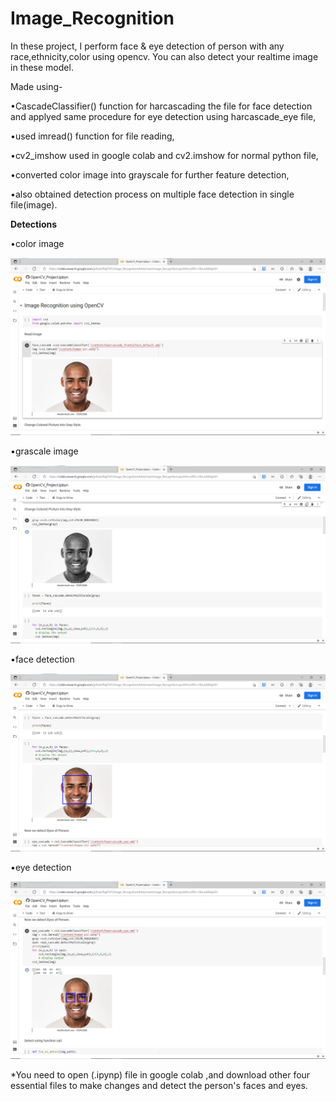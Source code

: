# Image_Recognition

In these project, I perform face & eye detection of person with any race,ethnicity,color using opencv.
You can also detect your realtime image in these model.

Made using-

•CascadeClassifier() function for harcascading the file for face detection and applyed same procedure for eye detection using harcascade_eye file,

•used imread() function for file reading,

•cv2_imshow used in google colab and cv2.imshow for normal python file,

•converted color image into grayscale for further feature detection, 

•also obtained detection process on multiple face detection in single file(image).

**Detections**

•color image

![](images/Screenshot_color.png)

•grascale image

![](images/Screenshot_grayscale.png)

•face detection

![](images/Screenshot_face.png)

•eye detection

![](images/Screenshot_image.png)

*You need to open (.ipynp) file in google colab ,and download other four essential files to make changes and detect the person's faces and eyes.

